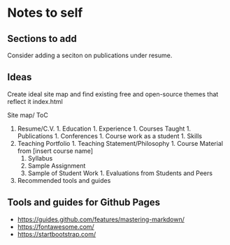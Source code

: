 # Notes to self

## Sections to add

Consider adding a seciton on publications under resume.


## Ideas

Create ideal site map and find existing free and open-source themes that reflect it
index.html

Site map/ ToC

  1. Resume/C.V.
    1. Education
    1. Experience
    1. Courses Taught
    1. Publications
    1. Conferences
    1. Course work as a student
    1. Skills
  1. Teaching Portfolio
    1. Teaching Statement/Philosophy
    1. Course Material from [insert course name]
      1. Syllabus
      1. Sample Assignment
      1. Sample of Student Work
    1. Evaluations from Students and Peers
  1. Recommended tools and guides

## Tools and guides for Github Pages

* https://guides.github.com/features/mastering-markdown/
* https://fontawesome.com/
* https://startbootstrap.com/
